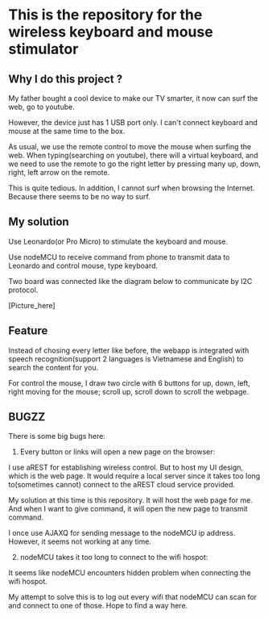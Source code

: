 # This is the repository for the wireless keyboard and mouse stimulator

## Why I do this project ?

My father bought a cool device to make our TV smarter, it now can surf the web, go to youtube.

However, the device just has 1 USB port only. I can't connect keyboard and mouse at the same time to the box.

As usual, we use the remote control to move the mouse when surfing the web. When typing(searching on youtube), there will a virtual keyboard, and we need to use the remote to go the right letter by pressing many up, down, right, left arrow on the remote.

This is quite tedious. In addition, I cannot surf when browsing the Internet. Because there seems to be no way to surf.

## My solution

Use Leonardo(or Pro Micro) to stimulate the keyboard and mouse.

Use nodeMCU to receive command from phone to transmit data to Leonardo and control mouse, type keyboard.

Two board was connected like the diagram below to communicate by I2C protocol.

[Picture_here]

## Feature

Instead of chosing every letter like before, the webapp is integrated with speech recognition(support 2 languages is Vietnamese and English) to search the content for you.

For control the mouse, I draw two circle with 6 buttons for up, down, left, right moving for the mouse; scroll up, scroll down to scroll the webpage.

## BUGZZ

There is some big bugs here:

1. Every button or links will open a new page on the browser:

I use aREST for establishing wireless control. But to host my UI design, which is the web page. It would require a local server since it takes too long to(sometimes cannot) connect to the aREST cloud service provided.

My solution at this time is this repository. It will host the web page for me. And when I want to give command, it will open the new page to transmit command.

I once use AJAXQ for sending message to the nodeMCU ip address. However, it seems not working at any time.

2. nodeMCU takes it too long to connect to the wifi hospot:

It seems like nodeMCU encounters hidden problem when connecting the wifi hospot.

My attempt to solve this is to log out every wifi that nodeMCU can scan for and connect to one of those. Hope to find a way here.